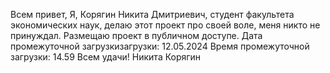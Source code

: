 Всем привет,
Я, Корягин Никита Дмитриевич, студент факультета экономических наук, делаю этот проект про своей воле, меня никто не принуждал. 
Размещаю проект в публичном доступе.
Дата промежуточной загрузкизагрузки: 12.05.2024 
Время промежуточной загрузки: 14.59
Всем удачи!
Никита Корягин
